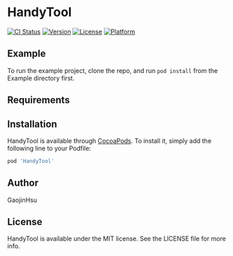 # HandyTool

[![CI Status](https://img.shields.io/travis/xugaojin/HandyTool.svg?style=flat)](https://travis-ci.org/xugaojin/HandyTool)
[![Version](https://img.shields.io/cocoapods/v/HandyTool.svg?style=flat)](https://cocoapods.org/pods/HandyTool)
[![License](https://img.shields.io/cocoapods/l/HandyTool.svg?style=flat)](https://cocoapods.org/pods/HandyTool)
[![Platform](https://img.shields.io/cocoapods/p/HandyTool.svg?style=flat)](https://cocoapods.org/pods/HandyTool)

## Example

To run the example project, clone the repo, and run `pod install` from the Example directory first.

## Requirements

## Installation

HandyTool is available through [CocoaPods](https://cocoapods.org). To install
it, simply add the following line to your Podfile:

```ruby
pod 'HandyTool'
```

## Author

GaojinHsu

## License

HandyTool is available under the MIT license. See the LICENSE file for more info.
